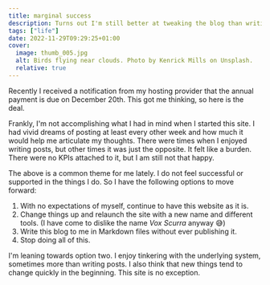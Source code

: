 ```yaml
---
title: marginal success
description: Turns out I'm still better at tweaking the blog than writing posts.
tags: ["life"]
date: 2022-11-29T09:29:25+01:00
cover:
  image: thumb_005.jpg
  alt: Birds flying near clouds. Photo by Kenrick Mills on Unsplash.
  relative: true
---
```


Recently I received a notification from my hosting provider that the annual payment is due on December 20th. This got me thinking, so here is the deal.

Frankly, I'm not accomplishing what I had in mind when I started this site. I had vivid dreams of posting at least every other week and how much it would help me articulate my thoughts. There were times when I enjoyed writing posts, but other times it was just the opposite. It felt like a burden. There were no KPIs attached to it, but I am still not that happy.

The above is a common theme for me lately. I do not feel successful or supported in the things I do. So I have the following options to move forward:

1. With no expectations of myself, continue to have this website as it is.
2. Change things up and relaunch the site with a new name and different tools. (I have come to dislike the name *Vox Scurra* anyway :sweat_smile:)
3. Write this blog to me in Markdown files without ever publishing it.
4. Stop doing all of this.

I'm leaning towards option two. I enjoy tinkering with the underlying system, sometimes more than writing posts. I also think that new things tend to change quickly in the beginning. This site is no exception.
